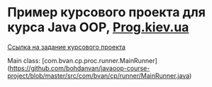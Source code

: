 Пример курсового проекта для курса Java OOP, [Prog.kiev.ua](https://prog.kiev.ua/)
===

[Ссылка на задание курсового проекта](https://docs.google.com/document/d/1BD_RtdtKI4MZylI_UGOGdE8_d2CZTZnfVCWwirvSVbU/edit)

Main class: [com.bvan.cp.proc.runner.MainRunner]
(https://github.com/bohdanvan/javaoop-course-project/blob/master/src/com/bvan/cp/runner/MainRunner.java)

